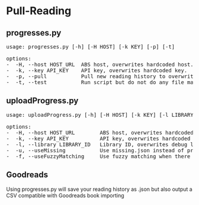 # Pull-Reading

## progresses.py
<pre>
usage: progresses.py [-h] [-H HOST] [-k KEY] [-p] [-t]

options:
-  -H, --host HOST_URL  ABS host, overwrites hardcoded host.
-  -k, --key API_KEY    API key, overwrites hardcoded key.
-  -p, --pull           Pull new reading history to overwrite existing progress.json.
-  -t, --test           Run script but do not do any file manipulation.
</pre>

## uploadProgress.py
<pre>
usage: uploadProgress.py [-h] [-H HOST] [-k KEY] [-l LIBRARY] [-u]

options:
-  -H, --host HOST_URL        ABS host, overwrites hardcoded host.
-  -k, --key API_KEY          API key, overwrites hardcoded key.
-  -l, --library LIBRARY_ID   Library ID, overwrites debug library ID.
-  -u, --useMissing           Use missing.json instead of progress.json
-  -f, --useFuzzyMatching     Use fuzzy matching when there is no ASIN/ISBN
</pre>
## Goodreads
Using progresses.py will save your reading history as .json but also output a CSV compatible with Goodreads book importing